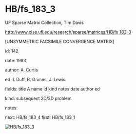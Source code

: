 # HB/fs_183_3

 UF Sparse Matrix Collection, Tim Davis

 http://www.cise.ufl.edu/research/sparse/matrices/HB/fs_183_3

 [UNSYMMETRIC FACSIMILE CONVERGENCE MATRIX]

 id: 142

 date: 1983

 author: A. Curtis

 ed: I. Duff, R. Grimes, J. Lewis

 fields: title A name id kind notes date author ed

 kind: subsequent 2D/3D problem

 notes:

 next: HB/fs_183_4 first: HB/fs_183_1

![HB/fs_183_3](http://www2.research.att.com/~yifanhu/GALLERY/GRAPHS/GIF_SMALL/HB@fs_183_3.gif)